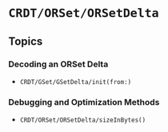 # ``CRDT/ORSet/ORSetDelta``

## Topics

### Decoding an ORSet Delta

- ``CRDT/GSet/GSetDelta/init(from:)``

### Debugging and Optimization Methods

- ``CRDT/ORSet/ORSetDelta/sizeInBytes()``


